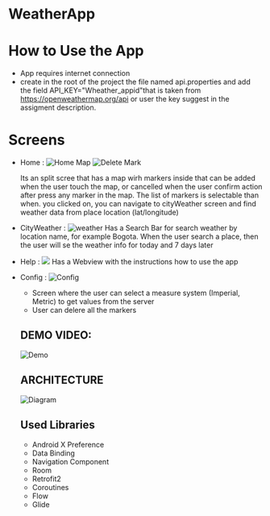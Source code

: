 # WeatherApp

# How to Use the App

- App requires internet connection
- create in the root of the project the file named api.properties and add the field
API_KEY="Wheather_appid"that is taken from https://openweathermap.org/api or user the key suggest in the assigment description.


# Screens
- Home : 
  ![Home Map](https://github.com/aliceresponde/WeatherApp/blob/master/Demo/home_portrait.png) 
  ![Delete Mark](https://github.com/aliceresponde/WeatherApp/blob/master/Demo/home_delete_marker.png)
 
  Its an split scree that has a map wirh markers inside that can be added when the user touch the map, or cancelled 
  when the user confirm action after press any marker in the map. The list of markers is selectable than when. you clicked on,  you can navigate to cityWeather screen
  and find weather data from place location (lat/longitude)
- CityWeather :
  ![weather](https://github.com/aliceresponde/WeatherApp/blob/master/Demo/weather.png)
  Has a Search Bar for search weather by location name, for example Bogota. When the user search a place,
  then the user will se the weather info for today and 7 days later
- Help :
  ![](https://github.com/aliceresponde/WeatherApp/blob/master/Demo/help_screen.png)
  Has a Webview with the instructions how to use the app
- Config :
  ![Config](https://github.com/aliceresponde/WeatherApp/blob/master/Demo/demo.gif)
  * Screen  where the user can select a measure system (Imperial, Metric) to get values from the server
  * User can delere all the markers


  ## DEMO VIDEO:
  ![Demo]()

  ## ARCHITECTURE
  ![Diagram](https://github.com/aliceresponde/CountingApp/blob/master/info/android_clean_repository_arch.png)

  ## Used Libraries
  * Android X Preference
  * Data Binding
  * Navigation Component
  * Room
  * Retrofit2
  * Coroutines
  * Flow
  * Glide
